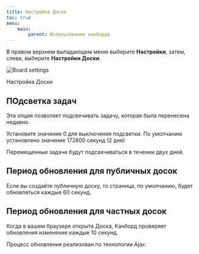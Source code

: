 ```yaml
---
title: Настройка Доски
toc: true
menu:
    main:
        parent: Использование канборда
---
```


В правом верхнем выпадающем меню выберите **Настройки**, затем, слева, выберите **Настройки Доски**.

![Board settings](/images/v1/board-settings.png)

Настройка Доски

ПОдсветка задач
---------------

Эта опция позволяет подсвечивать задачу, которая была перенесена недавно.

Установите значение 0 для выключения подсветки. По умолчанию установлено значение 172800 секунд (2 дня)

Перемещенные задачи будут подсвечиваться в течении двух дней.

Период обновления для публичных досок
-------------------------------------

Если вы создаёте публичную доску, то страница, по умолчанию, будет обновляться каждые 60 секунд.


Период обновления для частных досок
-----------------------------------

Когда в вашем браузере открыта Доска, Канборд проверяет обновления изменение каждые 10 секунд.

Процесс обновления реализован по технологии Ajax.
